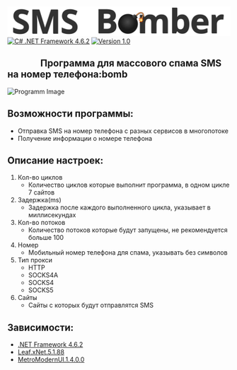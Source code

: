 ![SMS-Bomber](Logo/SMS-Bomber.png)
[![C# .NET Framework 4.6.2](https://img.shields.io/badge/C%23-.NET%20Framework%204.6.2-blueviolet)](https://dotnet.microsoft.com/download/dotnet-framework)
[![Version 1.0](https://img.shields.io/badge/Version-1.0-blue.svg?cacheSeconds=2592000)](https://github.com/DeWizzard/SMS-Bomber/releases)
##                Программа для массового спама SMS на номер телефона:bomb
![Programm Image](https://raw.githubusercontent.com/DeWizzard/SMS-Bomber/master/Images/Programm.png?token=AL6H64E7SQ3VTVGQJCHSJCS6BMCXY)
## Возможности программы:
- Отправка SMS на номер телефона с разных сервисов в многопотоке
- Получение информации о номере телефона
## Описание настроек:
1. Кол-во циклов
   - Количество циклов которые выполнит программа, в одном цикле 7 сайтов
2. Задержка(ms)
   - Задержка после каждого выполненного цикла, указывает в миллисекундах
3. Кол-во потоков
   - Количество потоков которые будут запущены, не рекомендуется больше 100
4. Номер
   - Мобильный номер телефона для спама, указывать без символов
5. Тип прокси
   - HTTP
   - SOCKS4A
   - SOCKS4
   - SOCKS5
6. Сайты
   - Сайты с которых будут отправлятся SMS
## Зависимости:
* [.NET Framework 4.6.2](https://dotnet.microsoft.com/download/dotnet-framework)
* [Leaf.xNet.5.1.88](https://www.nuget.org/packages?q=Leaf.xNet)
* [MetroModernUI.1.4.0.0](https://www.nuget.org/packages/MetroModernUI/)
